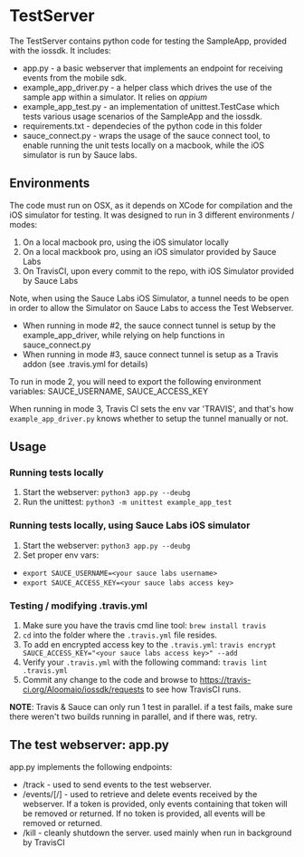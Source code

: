 # TestServer

The TestServer contains python code for testing the SampleApp, provided with the iossdk. It includes:

- app.py - a basic webserver that implements an endpoint for receiving events from the mobile sdk.
- example_app_driver.py - a helper class which drives the use of the sample app within a simulator. It relies on *appium*
- example_app_test.py - an implementation of unittest.TestCase which tests various usage scenarios of the SampleApp and the iossdk.
- requirements.txt - dependecies of the python code in this folder
- sauce_connect.py - wraps the usage of the sauce connect tool, to enable running the unit tests locally on a macbook, while the iOS simulator is run by Sauce labs.


## Environments

The code must run on OSX, as it depends on XCode for compilation and the iOS simulator for testing. It was designed to run in 3 different environments / modes:

1. On a local macbook pro, using the iOS simulator locally
2. On a local mackbook pro, using an iOS simulator provided by Sauce Labs
3. On TravisCI, upon every commit to the repo, with iOS Simulator provided by Sauce Labs

Note, when using the Sauce Labs iOS Simulator, a tunnel needs to be open in order to allow the Simulator on Sauce Labs to access the Test Webserver.
  - When running in mode #2, the sauce connect tunnel is setup by the example_app_driver, while relying on help functions in sauce_connect.py
  - When running in mode #3, sauce connect tunnel is setup as a Travis addon (see .travis.yml for details)

To run in mode 2, you will need to export the following environment variables:
SAUCE_USERNAME, SAUCE_ACCESS_KEY

When running in mode 3, Travis CI sets the env var 'TRAVIS', and that's how `example_app_driver.py` knows whether to setup the tunnel manually or not.


## Usage

### Running tests locally

1. Start the webserver: `python3 app.py --deubg`
2. Run the unittest: `python3 -m unittest example_app_test`

### Running tests locally, using Sauce Labs iOS simulator

1. Start the webserver: `python3 app.py --deubg`
2. Set proper env vars:
  - `export SAUCE_USERNAME=<your sauce labs username>`
  - `export SAUCE_ACCESS_KEY=<your sauce labs access key>`

### Testing / modifying .travis.yml

1. Make sure you have the travis cmd line tool: `brew install travis`
2. `cd` into the folder where the `.travis.yml` file resides.
3. To add en encrypted access key to the `.travis.yml`: `travis encrypt SAUCE_ACCESS_KEY="<your sauce labs access key>" --add`
4. Verify your `.travis.yml` with the following command: `travis lint .travis.yml`
5. Commit any change to the code and browse to https://travis-ci.org/Aloomaio/iossdk/requests to see how TravisCI runs.

**NOTE**: Travis & Sauce can only run 1 test in parallel. if a test fails, make sure there weren't two builds running in parallel, and if there was, retry.


## The test webserver: app.py

app.py implements the following endpoints:

- /track - used to send events to the test webserver.
- /events/[<token>/] - used to retrieve and delete events received by the webserver. If a token is provided, only events containing that token will be removed or returned. If no token is provided, all events will be removed or returned.
- /kill - cleanly shutdown the server. used mainly when run in background by TravisCI
